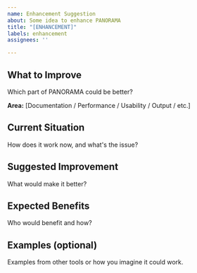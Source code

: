```yaml
---
name: Enhancement Suggestion
about: Some idea to enhance PANORAMA
title: "[ENHANCEMENT]"
labels: enhancement
assignees: ''

---
```


## What to Improve

Which part of PANORAMA could be better?

**Area:** [Documentation / Performance / Usability / Output / etc.]

## Current Situation

How does it work now, and what's the issue?

## Suggested Improvement

What would make it better?

## Expected Benefits

Who would benefit and how?

## Examples (optional)

Examples from other tools or how you imagine it could work.
